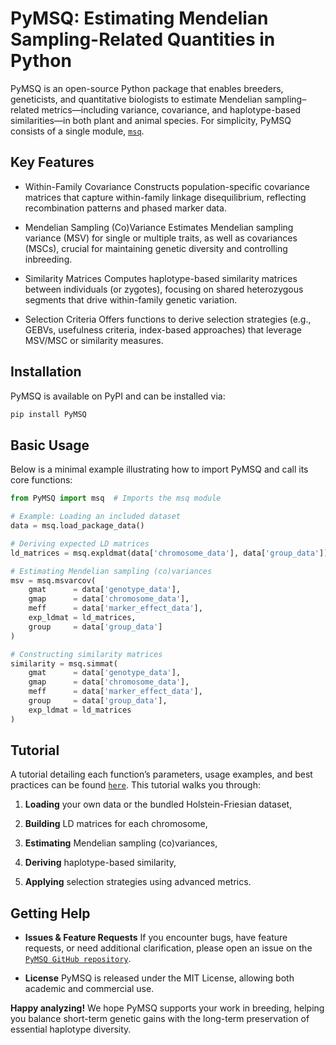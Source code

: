 # PyMSQ: Estimating Mendelian Sampling-Related Quantities in Python
PyMSQ is an open-source Python package that enables breeders, geneticists, and quantitative biologists to estimate Mendelian sampling–related metrics—including variance, covariance, and haplotype-based similarities—in both plant and animal species. For simplicity, PyMSQ consists of a single module, [`msq`](docs/documentation_msq.md). 

## Key Features
- Within-Family Covariance
Constructs population-specific covariance matrices that capture within-family linkage disequilibrium, reflecting recombination patterns and phased marker data.

- Mendelian Sampling (Co)Variance
Estimates Mendelian sampling variance (MSV) for single or multiple traits, as well as covariances (MSCs), crucial for maintaining genetic diversity and controlling inbreeding.

- Similarity Matrices
Computes haplotype-based similarity matrices between individuals (or zygotes), focusing on shared heterozygous segments that drive within-family genetic variation.

- Selection Criteria
Offers functions to derive selection strategies (e.g., GEBVs, usefulness criteria, index-based approaches) that leverage MSV/MSC or similarity measures.

## Installation
PyMSQ is available on PyPI and can be installed via:


```python
pip install PyMSQ
```
    

## Basic Usage
Below is a minimal example illustrating how to import PyMSQ and call its core functions:


```python
from PyMSQ import msq  # Imports the msq module

# Example: Loading an included dataset
data = msq.load_package_data()

# Deriving expected LD matrices
ld_matrices = msq.expldmat(data['chromosome_data'], data['group_data'])

# Estimating Mendelian sampling (co)variances
msv = msq.msvarcov(
    gmat      = data['genotype_data'],
    gmap      = data['chromosome_data'],
    meff      = data['marker_effect_data'],
    exp_ldmat = ld_matrices,
    group     = data['group_data']
)

# Constructing similarity matrices
similarity = msq.simmat(
    gmat      = data['genotype_data'],
    gmap      = data['chromosome_data'],
    meff      = data['marker_effect_data'],
    group     = data['group_data'],
    exp_ldmat = ld_matrices
)
```


## Tutorial
A tutorial detailing each function’s parameters, usage examples, and best practices can be found [`here`](docs/Illustration_of_PyMSQ_functions.md). This tutorial walks you through:

1. **Loading** your own data or the bundled Holstein-Friesian dataset,

2. **Building** LD matrices for each chromosome,

3. **Estimating** Mendelian sampling (co)variances,

4. **Deriving** haplotype-based similarity,

5. **Applying** selection strategies using advanced metrics.


## Getting Help
- **Issues & Feature Requests**
If you encounter bugs, have feature requests, or need additional clarification, please open an issue on the [`PyMSQ GitHub repository`](https://github.com/aromemusa/PyMSQ).

- **License**
PyMSQ is released under the MIT License, allowing both academic and commercial use.



**Happy analyzing!**
We hope PyMSQ supports your work in breeding, helping you balance short-term genetic gains with the long-term preservation of essential haplotype diversity.

